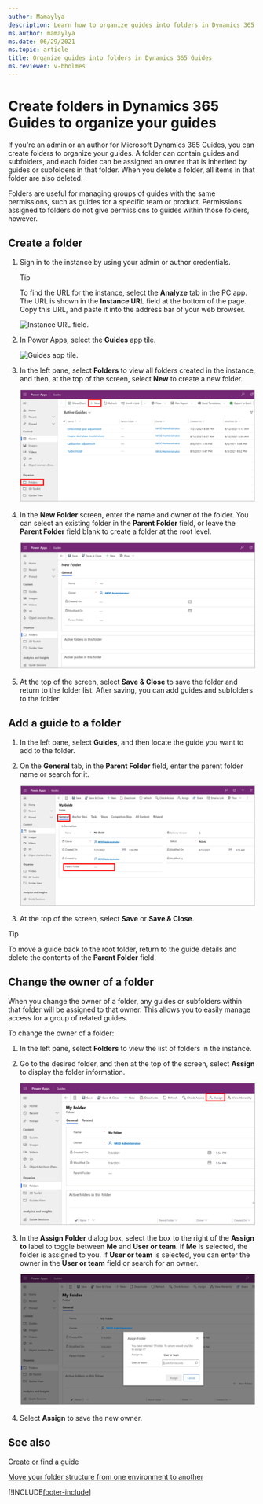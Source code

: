 ```yaml
---
author: Mamaylya
description: Learn how to organize guides into folders in Dynamics 365 Guides
ms.author: mamaylya
ms.date: 06/29/2021
ms.topic: article
title: Organize guides into folders in Dynamics 365 Guides
ms.reviewer: v-bholmes
---
```


# Create folders in Dynamics 365 Guides to organize your guides 

If you're an admin or an author for Microsoft Dynamics 365 Guides, you can create folders to organize your guides. A folder can contain guides and subfolders, and each folder can be assigned an owner that is inherited by guides or subfolders in that folder. When you delete a folder, all items in that folder are also deleted. 

Folders are useful for managing groups of guides with the same permissions, such as guides for a specific team or product. Permissions assigned to folders do not give permissions to guides within those folders, however. 

## Create a folder

1. Sign in to the instance by using your admin or author credentials.

    > [!TIP]
    > To find the URL for the instance, select the **Analyze** tab in the PC app. The URL is shown in the **Instance URL** field at the bottom of the page. Copy this URL, and paste it into the address bar of your web browser.
    >
    > ![Instance URL field.](media/instance-url.PNG "Instance URL field")

2. In Power Apps, select the **Guides** app tile.

    ![Guides app tile.](media/guides-app-tile.PNG "Guides app tile")
    
3.	In the left pane, select **Folders** to view all folders created in the instance, and then, at the top of the screen, select **New** to create a new folder. 

    ![Folders command highlighted in left pane.](media/folders-command.PNG "Folders command highlighted in left pane")     

4.	In the **New Folder** screen, enter the name and owner of the folder. You can select an existing folder in the **Parent Folder** field, or leave the **Parent Folder** field blank to create a folder at the root level.

    ![New command highlighted at top of Power Apps screen.](media/folders-new.PNG "New command highlighted at top of Power Apps screen")

5.	At the top of the screen, select **Save & Close** to save the folder and return to the folder list. After saving, you can add guides and subfolders to the folder.

## Add a guide to a folder

1.	In the left pane, select **Guides**, and then locate the guide you want to add to the folder.    

2.	On the **General** tab, in the **Parent Folder** field, enter the parent folder name or search for it.

    ![General tab and Parent Folder field highlighted.](media/folders-general-tab.PNG "General tab and Parent Folder field highlighted")

3.	At the top of the screen, select **Save** or **Save & Close**.

> [!TIP]
> To move a guide back to the root folder, return to the guide details and delete the contents of the **Parent Folder** field.

## Change the owner of a folder

When you change the owner of a folder, any guides or subfolders within that folder will be assigned to that owner. This allows you to easily manage access for a group of related guides.

To change the owner of a folder:

1.	In the left pane, select **Folders** to view the list of folders in the instance.

2.	Go to the desired folder, and then at the top of the screen, select **Assign** to display the folder information.

    ![Assign command highlighted at top of screen.](media/folders-assign.PNG "Assign command highlighted at top of screen")

3.	In the **Assign Folder** dialog box, select the box to the right of the **Assign to** label to toggle between **Me** and **User or team**. If **Me** is selected, the folder is assigned to you. If **User or team** is selected, you can enter the owner in the **User or team** field or search for an owner.

    ![Assign Folder dialog box.](media/folders-assign-to.PNG "Assign Folder dialog box")

4.	Select **Assign** to save the new owner. 

## See also

[Create or find a guide](create-guide.md)

[Move your folder structure from one environment to another](admin-export-import-folders.md)

[!INCLUDE[footer-include](../includes/footer-banner.md)]
